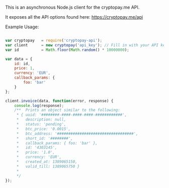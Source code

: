 This is an asynchronous Node.js client for the cryptopay.me API.

It exposes all the API options found here: https://cryptopay.me/api

Example Usage:

```javascript

var cryptopay	= require('cryptopay-api');
var client		= new cryptopay('api_key'); // Fill in with your API key
var id			= Math.floor(Math.random() * 10000000);

var data = {
	id: id,
	price: 1,
	currency: 'EUR',
	callback_params: {
		foo: 'bar'
	}
};

client.invoice(data, function(error, response) {
	console.log(response);
	/**  Prints an object similar to the following:
	 * { uuid: '########-####-####-####-############',
	 *   description: null,
	 *   status: 'pending',
	 *   btc_price: '0.0015',
	 *   btc_address: '##################################',
	 *   short_id: '########',
	 *   callback_params: { foo: 'bar' },
	 *   id: '4303145',
	 *   price: '1.0',
	 *   currency: 'EUR',
	 *   created_at: 1389065150,
	 *   valid_till: 1389065750 }
	 * 
	 */
});


```
